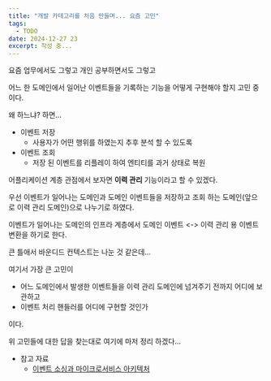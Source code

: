 ```yaml
---
title: "개발 카테고리를 처음 만들며... 요즘 고민"
tags:
  - TODO
date: 2024-12-27 23
excerpt: 작성 중...
---
```


요즘 업무에서도 그렇고 개인 공부하면서도 그렇고

어느 한 도메인에서 일어난 이벤트들을 기록하는 기능을 어떻게 구현해야 할지 고민 중이다.

왜 하느냐? 하면...

* 이벤트 저장
  * 사용자가 어떤 행위를 하였는지 추후 분석 할 수 있도록
* 이벤트 조회
  * 저장 된 이벤트를 리플레이 하여 엔티티를 과거 상태로 복원

어플리케이션 계층 관점에서 보자면 **이력 관리** 기능이라고 할 수 있겠다.

우선 이벤트가 일어나는 도메인과 도메인 이벤트들을 저장하고 조회 하는 도메인(앞으로 이력 관리 도메인)으로 나누기로 하였다.

이벤트가 일어나는 도메인의 인프라 계층에서 도메인 이벤트 <-> 이력 관리 용 이벤트 변환을 하기로 한다.

큰 틀애서 바운디드 컨텍스트는 나눈 것 같은데...

여기서 가장 큰 고민이 

* 어느 도메인에서 발생한 이벤트들을 이력 관리 도메인에 넘겨주기 전까지 어디에 보관하고
* 이벤트 처리 핸들러를 어디에 구현할 것인가

이다.

위 고민들에 대한 답을 찾는대로 여기에 마저 정리 하겠다...

* 참고 자료   
  * [이벤트 소싱과 마이크로서비스 아키텍처](https://www.aladin.co.kr/shop/wproduct.aspx?ItemId=342975885)
